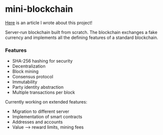 # mini-blockchain


[Here](https://medium.com/@rthotakura97/https-medium-com-rthotakura97-how-i-created-my-own-mini-blockchain-e9c899c40b58) is an article I wrote about this project!

Server-run blockchain built from scratch. The blockchain exchanges a fake currency and implements all the defining features of a
standard blockchain.

### Features
* SHA-256 hashing for security
* Decentralization
* Block mining
* Consensus protocol
* Immutability 
* Party identity abstraction
* Multiple transactions per block

Currently working on extended features:
* Migration to different server
* Implementation of smart contracts
* Addresses and accounts
* Value --> reward limits, mining fees

